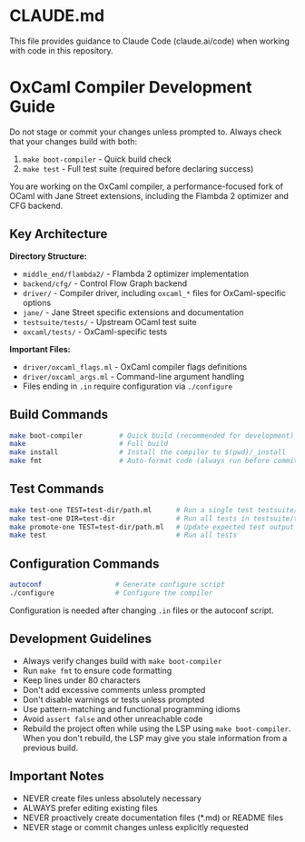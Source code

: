 # CLAUDE.md

This file provides guidance to Claude Code (claude.ai/code) when working with code in this repository.

# OxCaml Compiler Development Guide

Do not stage or commit your changes unless prompted to.
Always check that your changes build with both:
1. `make boot-compiler` - Quick build check
2. `make test` - Full test suite (required before declaring success)

You are working on the OxCaml compiler, a performance-focused fork of OCaml with Jane Street extensions, including the Flambda 2 optimizer and CFG backend.

## Key Architecture

**Directory Structure:**
- `middle_end/flambda2/` - Flambda 2 optimizer implementation
- `backend/cfg/` - Control Flow Graph backend
- `driver/` - Compiler driver, including `oxcaml_*` files for OxCaml-specific options
- `jane/` - Jane Street specific extensions and documentation
- `testsuite/tests/` - Upstream OCaml test suite
- `oxcaml/tests/` - OxCaml-specific tests

**Important Files:**
- `driver/oxcaml_flags.ml` - OxCaml compiler flags definitions
- `driver/oxcaml_args.ml` - Command-line argument handling
- Files ending in `.in` require configuration via `./configure`

## Build Commands
```bash
make boot-compiler         # Quick build (recommended for development)
make                       # Full build
make install               # Install the compiler to $(pwd)/_install
make fmt                   # Auto-format code (always run before committing)
```

## Test Commands
```bash
make test-one TEST=test-dir/path.ml      # Run a single test testsuite/tests/test-dir/path.ml
make test-one DIR=test-dir               # Run all tests in testsuite/tests/test-dir
make promote-one TEST=test-dir/path.ml   # Update expected test output
make test                                # Run all tests
```

## Configuration Commands
```bash
autoconf                  # Generate configure script
./configure               # Configure the compiler
```

Configuration is needed after changing `.in` files or the autoconf script.

## Development Guidelines
- Always verify changes build with `make boot-compiler`
- Run `make fmt` to ensure code formatting
- Keep lines under 80 characters
- Don't add excessive comments unless prompted
- Don't disable warnings or tests unless prompted
- Use pattern-matching and functional programming idioms
- Avoid `assert false` and other unreachable code
- Rebuild the project often while using the LSP using `make boot-compiler`. When
  you don't rebuild, the LSP may give you stale information from a previous
  build.

## Important Notes

- NEVER create files unless absolutely necessary
- ALWAYS prefer editing existing files
- NEVER proactively create documentation files (*.md) or README files
- NEVER stage or commit changes unless explicitly requested
